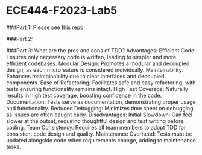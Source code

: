 # ECE444-F2023-Lab5

###Part 1: Please see this repo

###Part 2: 

###Part 3: What are the pros and cons of TDD?
Advantages:
Efficient Code: Ensures only necessary code is written, leading to simpler and more efficient codebases.
Modular Design: Promotes a modular and decoupled design, as each microfeature is considered individually.
Maintainability: Enhances maintainability due to clear interfaces and decoupled components.
Ease of Refactoring: Facilitates safe and easy refactoring, with tests ensuring functionality remains intact.
High Test Coverage: Naturally results in high test coverage, boosting confidence in the code.
Documentation: Tests serve as documentation, demonstrating proper usage and functionality.
Reduced Debugging: Minimizes time spent on debugging, as issues are often caught early.
Disadvantages:
Initial Slowdown: Can feel slower at the outset, requiring thoughtful design and test writing before coding.
Team Consistency: Requires all team members to adopt TDD for consistent code design and quality.
Maintenance Overhead: Tests must be updated alongside code when requirements change, adding to maintenance tasks.
